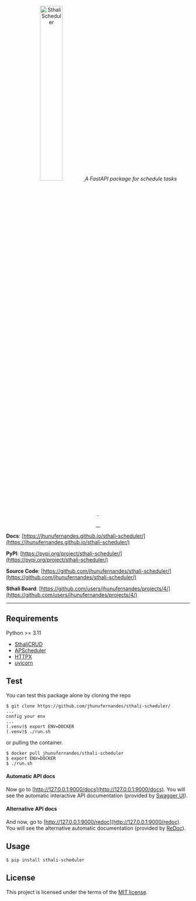 <p align="center">
    <a href="https://jhunufernandes.github.io/sthali-scheduler/images/scheduler.svg">
        <img src="https://jhunufernandes.github.io/sthali-scheduler/images/scheduler.svg" alt="SthaliScheduler" height="35%">
    </a>
    <em>A FastAPI package for schedule tasks</em>
</p>
<p align="center">
    <a href="https://pypi.org/project/sthali-scheduler/" target="_blank">
        <img src="https://img.shields.io/pypi/v/sthali-scheduler?label=Python%20Version&logo=python&color=%23ca5b32&logoColor=white" alt="">
    </a>
    <a href="https://github.com/jhunufernandes/sthali-scheduler/blob/main/docs/LICENSE" target="_blank">
        <img src="https://img.shields.io/github/license/jhunufernandes/sthali-scheduler?label=License&logo=opensourceinitiative&color=%23ca5b32&logoColor=white" alt="">
    </a>
</p>
<p align="center">
    <a href="https://github.com/jhunufernandes/sthali-scheduler/actions/workflows/test-package.yml" target="_blank">
        <img src="https://github.com/jhunufernandes/sthali-scheduler/actions/workflows/test-package.yml/badge.svg" alt="">
    </a>
    <a href="https://github.com/jhunufernandes/sthali-scheduler/actions/workflows/build-upload-pypi.yml" target="_blank">
        <img src="https://github.com/jhunufernandes/sthali-scheduler/actions/workflows/build-upload-pypi.yml/badge.svg" alt="">
    </a>
    <a href="https://github.com/jhunufernandes/sthali-scheduler/actions/workflows/build-upload-dockerhub.yml" target="_blank">
        <img src="https://github.com/jhunufernandes/sthali-scheduler/actions/workflows/build-upload-dockerhub.yml/badge.svg" alt="">
    </a>
    <a href="https://github.com/jhunufernandes/sthali-scheduler/actions/workflows/build-upload-ghcr.yml" target="_blank">
        <img src="https://github.com/jhunufernandes/sthali-scheduler/actions/workflows/build-upload-ghcr.yml/badge.svg" alt="">
    </a>
</p>

**Docs**: [https://jhunufernandes.github.io/sthali-scheduler/](https://jhunufernandes.github.io/sthali-scheduler/)

**PyPI**: [https://pypi.org/project/sthali-scheduler/](https://pypi.org/project/sthali-scheduler/)

**Source Code**: [https://github.com/jhunufernandes/sthali-scheduler/](https://github.com/jhunufernandes/sthali-scheduler/)

**Sthali Board**: [https://github.com/users/jhunufernandes/projects/4/](https://github.com/users/jhunufernandes/projects/4/)



---



## Requirements

Python >= 3.11
* [SthaliCRUD](https://github.com/jhunufernandes/sthali-crud/)
* [APScheduler](https://apscheduler.readthedocs.io/)
* [HTTPX](https://www.python-httpx.org/)
* [uvicorn](https://www.uvicorn.org/)



## Test

You can test this package alone by cloning the repo

```console
$ git clone https://github.com/jhunufernandes/sthali-scheduler/
...
config your env
...
(.venv)$ export ENV=DOCKER
(.venv)$ ./run.sh
```

or pulling the container.

```console
$ docker pull jhunufernandes/sthali-scheduler
$ export ENV=DOCKER
$ ./run.sh
```

#### Automatic API docs

Now go to [http://127.0.0.1:9000/docs](http://127.0.0.1:9000/docs). You will see the automatic interactive API documentation (provided by [Swagger UI](https://github.com/swagger-api/swagger-ui)).

#### Alternative API docs

And now, go to [http://127.0.0.1:9000/redoc](http://127.0.0.1:9000/redoc). You will see the alternative automatic documentation (provided by <a href="https://github.com/Rebilly/ReDoc" class="external-link" target="_blank">ReDoc</a>).



## Usage

```console
$ pip install sthali-scheduler
```



## License

This project is licensed under the terms of the [MIT license](docs/LICENSE).
